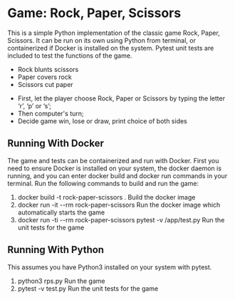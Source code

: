# Game: Rock, Paper, Scissors
This is a simple Python implementation of the classic game Rock, Paper, Scissors.
It can be run on its own using Python from terminal, or containerized if Docker is installed on the system.
Pytest unit tests are included to test the functions of the game.

* Rock blunts scissors
* Paper covers rock
* Scissors cut paper

- First, let the player choose Rock, Paper or Scissors by typing the letter ‘r’, ‘p’ or ‘s’;
- Then computer's turn;
- Decide game win, lose or draw, print choice of both sides

## Running With Docker
The game and tests can be containerized and run with Docker. First you need to ensure Docker is installed on your system, the docker daemon is running, and you can enter docker build and docker run commands in your terminal. Run the following commands to build and run the game:
   1. docker build -t rock-paper-scissors .                            Build the docker image
   2. docker run -it --rm rock-paper-scissors                          Run the docker image which automatically starts the game
   3. docker run -ti --rm rock-paper-scissors pytest -v /app/test.py   Run the unit tests for the game

## Running With Python
This assumes you have Python3 installed on your system with pytest.
   1. python3 rps.py     Run the game
   2. pytest -v test.py  Run the unit tests for the game

    
    

